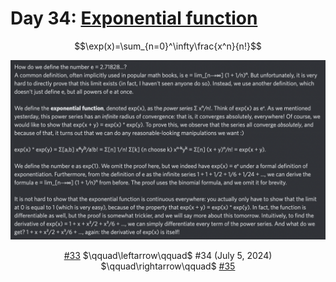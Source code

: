 # Day 34: [Exponential function](https://en.wikipedia.org/wiki/Exponential_function)

$$\exp(x)=\sum_{n=0}^\infty\frac{x^n}{n!}$$

<picture><img alt="Day 34" src="0034.png"></picture>

<center><a href="0033.html">#33</a> $\qquad\leftarrow\qquad$ #34 (July 5, 2024) $\qquad\rightarrow\qquad$ <a href="0035.html">#35</a></center>